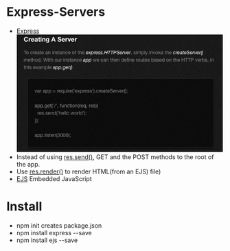 # Express-Servers

* [Express](http://expressjs.com/2x/guide.html)
![](assets/express.png) 
* Instead of using [res.send()](https://expressjs.com/en/guide/routing.html), GET and the POST methods to the root of the app.
* Use [res.render()](https://codeforgeek.com/2015/01/render-html-file-expressjs/) to render HTML(from an EJS) file)
* [EJS](http://www.embeddedjs.com/getting_started.html) Embedded JavaScript

# Install
* npm init creates package.json
* npm install express --save
* npm install ejs --save
